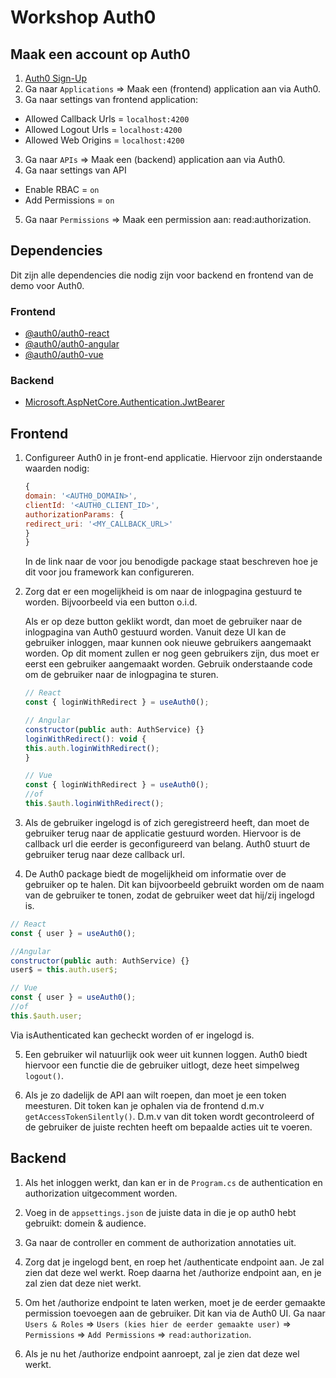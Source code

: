 # Workshop Auth0

## Maak een account op Auth0

1. [Auth0 Sign-Up](https://auth0.com/signup?place=header&type=button&text=sign%20up)
2. Ga naar `Applications` => Maak een (frontend) application aan via Auth0.
3. Ga naar settings van frontend application:

- Allowed Callback Urls = `localhost:4200`
- Allowed Logout Urls = `localhost:4200`
- Allowed Web Origins = `localhost:4200`

3. Ga naar `APIs` => Maak een (backend) application aan via Auth0.
4. Ga naar settings van API

- Enable RBAC = `on`
- Add Permissions = `on`

5. Ga naar `Permissions` => Maak een permission aan: read:authorization.

## Dependencies

Dit zijn alle dependencies die nodig zijn voor backend en frontend van de demo voor Auth0.

### Frontend

- [@auth0/auth0-react](https://www.npmjs.com/package/@auth0/auth0-react)
- [@auth0/auth0-angular](https://www.npmjs.com/package/@auth0/auth0-angular)
- [@auth0/auth0-vue](https://www.npmjs.com/package/@auth0/auth0-vue)

### Backend

- [Microsoft.AspNetCore.Authentication.JwtBearer](https://www.nuget.org/packages/Microsoft.AspNetCore.Authentication.JwtBearer)

## Frontend

1. Configureer Auth0 in je front-end applicatie. Hiervoor zijn onderstaande waarden nodig:

   ```javascript
   {
   domain: '<AUTH0_DOMAIN>',
   clientId: '<AUTH0_CLIENT_ID>',
   authorizationParams: {
   redirect_uri: '<MY_CALLBACK_URL>'
   }
   }
   ```

   In de link naar de voor jou benodigde package staat beschreven hoe je dit voor jou framework kan configureren.

2. Zorg dat er een mogelijkheid is om naar de inlogpagina gestuurd te worden. Bijvoorbeeld via een button o.i.d.

   Als er op deze button geklikt wordt, dan moet de gebruiker naar de inlogpagina van Auth0 gestuurd worden. Vanuit deze UI kan de gebruiker inloggen, maar kunnen ook nieuwe gebruikers aangemaakt worden. Op dit moment zullen er nog geen gebruikers zijn, dus moet er eerst een gebruiker aangemaakt worden. Gebruik onderstaande code om de gebruiker naar de inlogpagina te sturen.

   ```javascript
   // React
   const { loginWithRedirect } = useAuth0();

   // Angular
   constructor(public auth: AuthService) {}
   loginWithRedirect(): void {
   this.auth.loginWithRedirect();
   }

   // Vue
   const { loginWithRedirect } = useAuth0();
   //of
   this.$auth.loginWithRedirect();

   ```

3. Als de gebruiker ingelogd is of zich geregistreerd heeft, dan moet de gebruiker terug naar de applicatie gestuurd worden. Hiervoor is de callback url die eerder is geconfigureerd van belang. Auth0 stuurt de gebruiker terug naar deze callback url.

4. De Auth0 package biedt de mogelijkheid om informatie over de gebruiker op te halen. Dit kan bijvoorbeeld gebruikt worden om de naam van de gebruiker te tonen, zodat de gebruiker weet dat hij/zij ingelogd is.

```javascript
// React
const { user } = useAuth0();

//Angular
constructor(public auth: AuthService) {}
user$ = this.auth.user$;

// Vue
const { user } = useAuth0();
//of
this.$auth.user;
```

Via isAuthenticated kan gecheckt worden of er ingelogd is.

5. Een gebruiker wil natuurlijk ook weer uit kunnen loggen. Auth0 biedt hiervoor een functie die de gebruiker uitlogt, deze heet simpelweg `logout()`.

6. Als je zo dadelijk de API aan wilt roepen, dan moet je een token meesturen. Dit token kan je ophalen via de frontend d.m.v `getAccessTokenSilently()`. D.m.v van dit token wordt gecontroleerd of de gebruiker de juiste rechten heeft om bepaalde acties uit te voeren.

## Backend

1. Als het inloggen werkt, dan kan er in de `Program.cs` de authentication en authorization uitgecomment worden.

2. Voeg in de `appsettings.json` de juiste data in die je op auth0 hebt gebruikt: domein & audience.

3. Ga naar de controller en comment de authorization annotaties uit.

4. Zorg dat je ingelogd bent, en roep het /authenticate endpoint aan. Je zal zien dat deze wel werkt. Roep daarna het /authorize endpoint aan, en je zal zien dat deze niet werkt.

5. Om het /authorize endpoint te laten werken, moet je de eerder gemaakte permission toevoegen aan de gebruiker. Dit kan via de Auth0 UI. Ga naar `Users & Roles` => `Users (kies hier de eerder gemaakte user)` => `Permissions` => `Add Permissions` => `read:authorization`.

6. Als je nu het /authorize endpoint aanroept, zal je zien dat deze wel werkt.